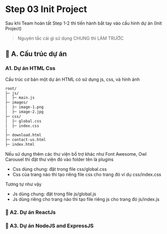 # Step 03 Init Project

Sau khi Team hoàn tất Step 1-2 thì tiến hành bắt tay vào cấu hình dự án (Init Project)

>Nguyên tắc cái gì sử dụng CHUNG thì LÀM TRƯỚC

## 💛 A. Cấu trúc dự án

### A1. Dự án HTML Css

Cấu trúc cơ bản một dự án HTML có sử dụng js, css, và hình ảnh

```html
root/
├─ js/
│  ├─ main.js
├─ images/
│  ├─ image-1.png
│  ├─ image-2.jpg
├─ css/
│  ├─ global.css
│  ├─ index.css
│
├─ download.html
├─ contact-us.html
├─ index.html

```

Nếu sử dụng thêm các thư viện bổ trợ khác như Font Awesome, Owl Carousel thì đặt thư viện đó vào folder tên là plugins

- Css dùng chung: đặt trong file css/global.css
- Css của trang nào thì tạo riêng file css cho trang đó ví dụ css/index.css

Tương tự như vậy

- Js dùng chung: đặt trong file js/global.js
- Js dùng riêng cho trang nào thì tạo file riêng js cho trang đó js/index.js

### 💛 A2. Dự án ReactJs

### 💛 A3. Dự án NodeJS and ExpressJS


